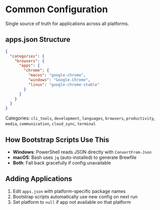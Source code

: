 # Common Configuration

Single source of truth for applications across all platforms.

## apps.json Structure

```json
{
  "categories": {
    "browsers": {
      "apps": {
        "chrome": {
          "macos": "google-chrome",
          "windows": "Google.Chrome",
          "linux": "google-chrome-stable"
        }
      }
    }
  }
}
```

Categories: `cli_tools`, `development`, `languages`, `browsers`, `productivity`, `media`, `communication`, `cloud_sync`, `terminal`

## How Bootstrap Scripts Use This

- **Windows**: PowerShell reads JSON directly with `ConvertFrom-Json`
- **macOS**: Bash uses `jq` (auto-installed) to generate Brewfile
- **Both**: Fall back gracefully if config unavailable

## Adding Applications

1. Edit `apps.json` with platform-specific package names
2. Bootstrap scripts automatically use new config on next run
3. Set platform to `null` if app not available on that platform
